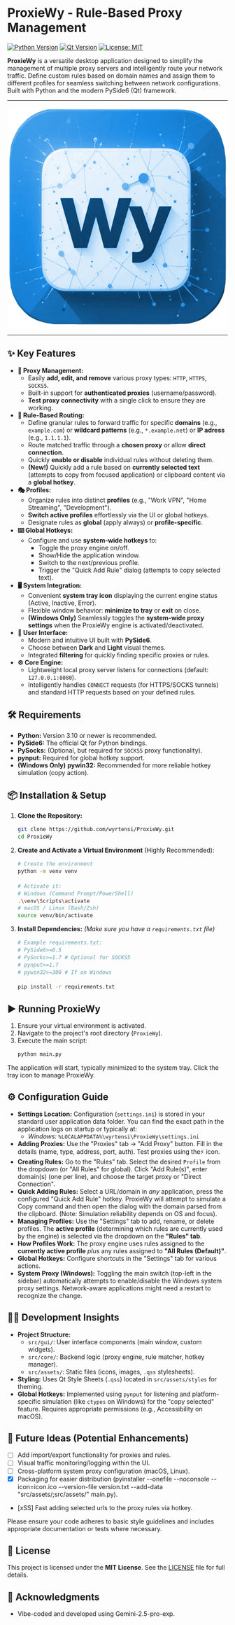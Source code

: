 # ProxieWy - Rule-Based Proxy Management

[![Python Version](https://img.shields.io/badge/python-3.10+-blue.svg)](https://www.python.org/downloads/)
[![Qt Version](https://img.shields.io/badge/Qt%20for%20Python-PySide6-green.svg)](https://www.qt.io/qt-for-python)
[![License: MIT](https://img.shields.io/badge/License-MIT-yellow.svg)](https://opensource.org/licenses/MIT)

**ProxieWy** is a versatile desktop application designed to simplify the management of multiple proxy servers and intelligently route your network traffic. Define custom rules based on domain names and assign them to different profiles for seamless switching between network configurations. Built with Python and the modern PySide6 (Qt) framework.

---

![Logo](logo.png)

---

## ✨ Key Features

*   **🚀 Proxy Management:**
    *   Easily **add, edit, and remove** various proxy types: `HTTP`, `HTTPS`, `SOCKS5`.
    *   Built-in support for **authenticated proxies** (username/password).
    *   **Test proxy connectivity** with a single click to ensure they are working.
*   **🚦 Rule-Based Routing:**
    *   Define granular rules to forward traffic for specific **domains** (e.g., `example.com`) or **wildcard patterns** (e.g., `*.example.net`) or **IP adress** (e.g., `1.1.1.1`).
    *   Route matched traffic through a **chosen proxy** or allow **direct connection**.
    *   Quickly **enable or disable** individual rules without deleting them.
    *   **(New!)** Quickly add a rule based on **currently selected text** (attempts to copy from focused application) or clipboard content via a **global hotkey**.
*   **🎭 Profiles:**
    *   Organize rules into distinct **profiles** (e.g., "Work VPN", "Home Streaming", "Development").
    *   **Switch active profiles** effortlessly via the UI or global hotkeys.
    *   Designate rules as **global** (apply always) or **profile-specific**.
*   **⌨️ Global Hotkeys:**
    *   Configure and use **system-wide hotkeys** to:
        *   Toggle the proxy engine on/off.
        *   Show/Hide the application window.
        *   Switch to the next/previous profile.
        *   Trigger the "Quick Add Rule" dialog (attempts to copy selected text).
*   **🖥️ System Integration:**
    *   Convenient **system tray icon** displaying the current engine status (Active, Inactive, Error).
    *   Flexible window behavior: **minimize to tray** or **exit** on close.
    *   **(Windows Only)** Seamlessly toggles the **system-wide proxy settings** when the ProxieWy engine is activated/deactivated.
*   **🎨 User Interface:**
    *   Modern and intuitive UI built with **PySide6**.
    *   Choose between **Dark** and **Light** visual themes.
    *   Integrated **filtering** for quickly finding specific proxies or rules.
*   **⚙️ Core Engine:**
    *   Lightweight local proxy server listens for connections (default: `127.0.0.1:8080`).
    *   Intelligently handles `CONNECT` requests (for HTTPS/SOCKS tunnels) and standard HTTP requests based on your defined rules.

## 🛠️ Requirements

*   **Python:** Version 3.10 or newer is recommended.
*   **PySide6:** The official Qt for Python bindings.
*   **PySocks:** (Optional, but required for `SOCKS5` proxy functionality).
*   **pynput:** Required for global hotkey support.
*   **(Windows Only)** **pywin32:** Recommended for more reliable hotkey simulation (copy action).

## 📦 Installation & Setup

1.  **Clone the Repository:**
    ```bash
    git clone https://github.com/wyrtensi/ProxieWy.git 
    cd ProxieWy
    ```

2.  **Create and Activate a Virtual Environment** (Highly Recommended):
    ```bash
    # Create the environment
    python -m venv venv

    # Activate it:
    # Windows (Command Prompt/PowerShell)
    .\venv\Scripts\activate
    # macOS / Linux (Bash/Zsh)
    source venv/bin/activate
    ```

3.  **Install Dependencies:**
    *(Make sure you have a `requirements.txt` file)*
    ```bash
    # Example requirements.txt:
    # PySide6>=6.5
    # PySocks>=1.7 # Optional for SOCKS5
    # pynput>=1.7
    # pywin32>=300 # If on Windows

    pip install -r requirements.txt
    ```

## ▶️ Running ProxieWy

1.  Ensure your virtual environment is activated.
2.  Navigate to the project's root directory (`ProxieWy`).
3.  Execute the main script:
    ```bash
    python main.py
    ```

The application will start, typically minimized to the system tray. Click the tray icon to manage ProxieWy.

## ⚙️ Configuration Guide

*   **Settings Location:** Configuration (`settings.ini`) is stored in your standard user application data folder. You can find the exact path in the application logs on startup or typically at:
    *   *Windows:* `%LOCALAPPDATA%\wyrtensi\ProxieWy\settings.ini`
*   **Adding Proxies:** Use the "Proxies" tab -> "Add Proxy" button. Fill in the details (name, type, address, port, auth). Test proxies using the⚡️ icon.
*   **Creating Rules:** Go to the "Rules" tab. Select the desired `Profile` from the dropdown (or "All Rules" for global). Click "Add Rule(s)", enter domain(s) (one per line), and choose the target proxy or "Direct Connection".
*   **Quick Adding Rules:** Select a URL/domain in *any* application, press the configured "Quick Add Rule" hotkey. ProxieWy will attempt to simulate a Copy command and then open the dialog with the domain parsed from the clipboard. (Note: Simulation reliability depends on OS and focus).
*   **Managing Profiles:** Use the "Settings" tab to add, rename, or delete profiles. The **active profile** (determining which rules are currently used by the engine) is selected via the dropdown on the **"Rules" tab**.
*   **How Profiles Work:** The proxy engine uses rules assigned to the **currently active profile** *plus* any rules assigned to **"All Rules (Default)"**.
*   **Global Hotkeys:** Configure shortcuts in the "Settings" tab for various actions.
*   **System Proxy (Windows):** Toggling the main switch (top-left in the sidebar) automatically attempts to enable/disable the Windows system proxy settings. Network-aware applications might need a restart to recognize the change.

## 🧑‍💻 Development Insights

*   **Project Structure:**
    *   `src/gui/`: User interface components (main window, custom widgets).
    *   `src/core/`: Backend logic (proxy engine, rule matcher, hotkey manager).
    *   `src/assets/`: Static files (icons, images, `.qss` stylesheets).
*   **Styling:** Uses Qt Style Sheets (`.qss`) located in `src/assets/styles` for theming.
*   **Global Hotkeys:** Implemented using `pynput` for listening and platform-specific simulation (like `ctypes` on Windows) for the "copy selected" feature. Requires appropriate permissions (e.g., Accessibility on macOS).

## 🌱 Future Ideas (Potential Enhancements)

*   [ ] Add import/export functionality for proxies and rules.
*   [ ] Visual traffic monitoring/logging within the UI.
*   [ ] Cross-platform system proxy configuration (macOS, Linux).
*   [x] Packaging for easier distribution (pyinstaller --onefile --noconsole --icon=icon.ico --version-file version.txt --add-data "src/assets/;src/assets/" main.py).
*   [xSS] Fast adding selected urls to the proxy rules via hotkey.

Please ensure your code adheres to basic style guidelines and includes appropriate documentation or tests where necessary.

## 📜 License

This project is licensed under the **MIT License**. See the [LICENSE](LICENSE) file for full details.

## 🙏 Acknowledgments

*   Vibe-coded and developed using Gemini-2.5-pro-exp.
